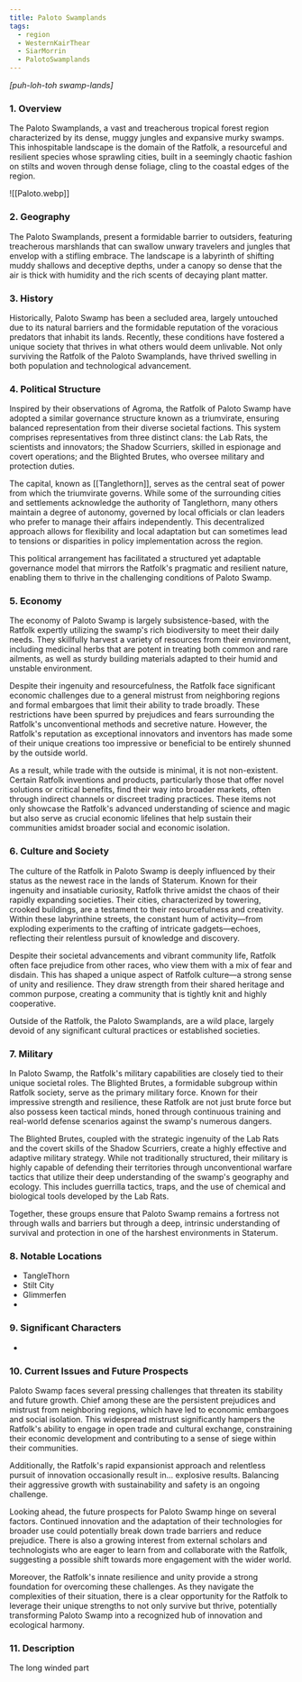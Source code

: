 ```yaml
---
title: Paloto Swamplands
tags:
  - region
  - WesternKairThear
  - SiarMorrin
  - PalotoSwamplands
---
```

*[puh-loh-toh swamp-lands]*
### 1. **Overview**

The Paloto Swamplands, a vast and treacherous tropical forest region characterized by its dense, muggy jungles and expansive murky swamps. This inhospitable landscape is the domain of the Ratfolk, a resourceful and resilient species whose sprawling cities, built in a seemingly chaotic fashion on stilts and woven through dense foliage, cling to the coastal edges of the region.

![[Paloto.webp]]
### 2. **Geography**

The Paloto Swamplands, present a formidable barrier to outsiders, featuring treacherous marshlands that can swallow unwary travelers and jungles that envelop with a stifling embrace. The landscape is a labyrinth of shifting muddy shallows and deceptive depths, under a canopy so dense that the air is thick with humidity and the rich scents of decaying plant matter.

### 3. **History**

Historically, Paloto Swamp has been a secluded area, largely untouched due to its natural barriers and the formidable reputation of the voracious predators that inhabit its lands. Recently, these conditions have fostered a unique society that thrives in what others would deem unlivable. Not only surviving the Ratfolk of the Paloto Swamplands, have thrived swelling in both population and technological advancement. 

### 4. **Political Structure**

Inspired by their observations of Agroma, the Ratfolk of Paloto Swamp have adopted a similar governance structure known as a triumvirate, ensuring balanced representation from their diverse societal factions. This system comprises representatives from three distinct clans: the Lab Rats, the scientists and innovators; the Shadow Scurriers, skilled in espionage and covert operations; and the Blighted Brutes, who oversee military and protection duties.

The capital, known as [[Tanglethorn]], serves as the central seat of power from which the triumvirate governs. While some of the surrounding cities and settlements acknowledge the authority of Tanglethorn, many others maintain a degree of autonomy, governed by local officials or clan leaders who prefer to manage their affairs independently. This decentralized approach allows for flexibility and local adaptation but can sometimes lead to tensions or disparities in policy implementation across the region.

This political arrangement has facilitated a structured yet adaptable governance model that mirrors the Ratfolk's pragmatic and resilient nature, enabling them to thrive in the challenging conditions of Paloto Swamp.

### 5. **Economy**

The economy of Paloto Swamp is largely subsistence-based, with the Ratfolk expertly utilizing the swamp's rich biodiversity to meet their daily needs. They skillfully harvest a variety of resources from their environment, including medicinal herbs that are potent in treating both common and rare ailments, as well as sturdy building materials adapted to their humid and unstable environment.

Despite their ingenuity and resourcefulness, the Ratfolk face significant economic challenges due to a general mistrust from neighboring regions and formal embargoes that limit their ability to trade broadly. These restrictions have been spurred by prejudices and fears surrounding the Ratfolk's unconventional methods and secretive nature. However, the Ratfolk's reputation as exceptional innovators and inventors has made some of their unique creations too impressive or beneficial to be entirely shunned by the outside world.

As a result, while trade with the outside is minimal, it is not non-existent. Certain Ratfolk inventions and products, particularly those that offer novel solutions or critical benefits, find their way into broader markets, often through indirect channels or discreet trading practices. These items not only showcase the Ratfolk's advanced understanding of science and magic but also serve as crucial economic lifelines that help sustain their communities amidst broader social and economic isolation.


### 6. **Culture and Society**

The culture of the Ratfolk in Paloto Swamp is deeply influenced by their status as the newest race in the lands of Staterum. Known for their ingenuity and insatiable curiosity, Ratfolk thrive amidst the chaos of their rapidly expanding societies. Their cities, characterized by towering, crooked buildings, are a testament to their resourcefulness and creativity. Within these labyrinthine streets, the constant hum of activity—from exploding experiments to the crafting of intricate gadgets—echoes, reflecting their relentless pursuit of knowledge and discovery.

Despite their societal advancements and vibrant community life, Ratfolk often face prejudice from other races, who view them with a mix of fear and disdain. This has shaped a unique aspect of Ratfolk culture—a strong sense of unity and resilience. They draw strength from their shared heritage and common purpose, creating a community that is tightly knit and highly cooperative.

Outside of the Ratfolk, the Paloto Swamplands, are a wild place, largely devoid of any significant cultural practices or established societies. 

### 7. **Military**

In Paloto Swamp, the Ratfolk's military capabilities are closely tied to their unique societal roles. The Blighted Brutes, a formidable subgroup within Ratfolk society, serve as the primary military force. Known for their impressive strength and resilience, these Ratfolk are not just brute force but also possess keen tactical minds, honed through continuous training and real-world defense scenarios against the swamp's numerous dangers.

The Blighted Brutes, coupled with the strategic ingenuity of the Lab Rats and the covert skills of the Shadow Scurriers, create a highly effective and adaptive military strategy. While not traditionally structured, their military is highly capable of defending their territories through unconventional warfare tactics that utilize their deep understanding of the swamp's geography and ecology. This includes guerrilla tactics, traps, and the use of chemical and biological tools developed by the Lab Rats.

Together, these groups ensure that Paloto Swamp remains a fortress not through walls and barriers but through a deep, intrinsic understanding of survival and protection in one of the harshest environments in Staterum.

### 8. **Notable Locations**

- TangleThorn
- Stilt City
- Glimmerfen
- 

### 9. **Significant Characters**

- 

### 10. **Current Issues and Future Prospects**

Paloto Swamp faces several pressing challenges that threaten its stability and future growth. Chief among these are the persistent prejudices and mistrust from neighboring regions, which have led to economic embargoes and social isolation. This widespread mistrust significantly hampers the Ratfolk's ability to engage in open trade and cultural exchange, constraining their economic development and contributing to a sense of siege within their communities.

Additionally, the Ratfolk's rapid expansionist approach and relentless pursuit of innovation occasionally result in... explosive results. Balancing their aggressive growth with sustainability and safety is an ongoing challenge.

Looking ahead, the future prospects for Paloto Swamp hinge on several factors. Continued innovation and the adaptation of their technologies for broader use could potentially break down trade barriers and reduce prejudice. There is also a growing interest from external scholars and technologists who are eager to learn from and collaborate with the Ratfolk, suggesting a possible shift towards more engagement with the wider world.

Moreover, the Ratfolk's innate resilience and unity provide a strong foundation for overcoming these challenges. As they navigate the complexities of their situation, there is a clear opportunity for the Ratfolk to leverage their unique strengths to not only survive but thrive, potentially transforming Paloto Swamp into a recognized hub of innovation and ecological harmony.

### 11. **Description**

The long winded part
